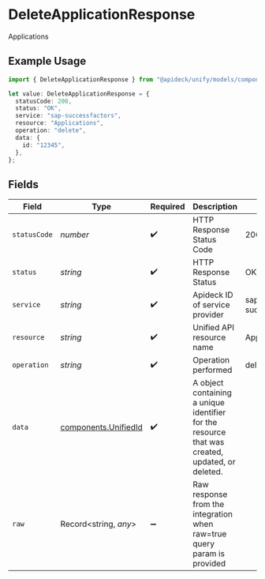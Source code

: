 # DeleteApplicationResponse

Applications

## Example Usage

```typescript
import { DeleteApplicationResponse } from "@apideck/unify/models/components";

let value: DeleteApplicationResponse = {
  statusCode: 200,
  status: "OK",
  service: "sap-successfactors",
  resource: "Applications",
  operation: "delete",
  data: {
    id: "12345",
  },
};
```

## Fields

| Field                                                                                           | Type                                                                                            | Required                                                                                        | Description                                                                                     | Example                                                                                         |
| ----------------------------------------------------------------------------------------------- | ----------------------------------------------------------------------------------------------- | ----------------------------------------------------------------------------------------------- | ----------------------------------------------------------------------------------------------- | ----------------------------------------------------------------------------------------------- |
| `statusCode`                                                                                    | *number*                                                                                        | :heavy_check_mark:                                                                              | HTTP Response Status Code                                                                       | 200                                                                                             |
| `status`                                                                                        | *string*                                                                                        | :heavy_check_mark:                                                                              | HTTP Response Status                                                                            | OK                                                                                              |
| `service`                                                                                       | *string*                                                                                        | :heavy_check_mark:                                                                              | Apideck ID of service provider                                                                  | sap-successfactors                                                                              |
| `resource`                                                                                      | *string*                                                                                        | :heavy_check_mark:                                                                              | Unified API resource name                                                                       | Applications                                                                                    |
| `operation`                                                                                     | *string*                                                                                        | :heavy_check_mark:                                                                              | Operation performed                                                                             | delete                                                                                          |
| `data`                                                                                          | [components.UnifiedId](../../models/components/unifiedid.md)                                    | :heavy_check_mark:                                                                              | A object containing a unique identifier for the resource that was created, updated, or deleted. |                                                                                                 |
| `raw`                                                                                           | Record<string, *any*>                                                                           | :heavy_minus_sign:                                                                              | Raw response from the integration when raw=true query param is provided                         |                                                                                                 |